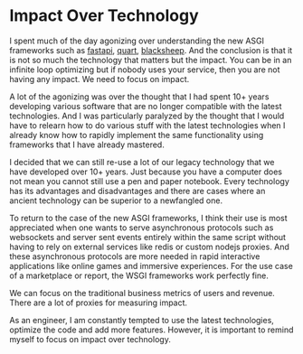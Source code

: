 # Impact Over Technology

I spent much of the day agonizing over understanding the new ASGI frameworks such as [fastapi](https://github.com/tiangolo/fastapi), [quart](https://gitlab.com/pgjones/quart), [blacksheep](https://github.com/Neoteroi/BlackSheep). And the conclusion is that it is not so much the technology that matters but the impact. You can be in an infinite loop optimizing but if nobody uses your service, then you are not having any impact. We need to focus on impact.

A lot of the agonizing was over the thought that I had spent 10+ years developing various software that are no longer compatible with the latest technologies. And I was particularly paralyzed by the thought that I would have to relearn how to do various stuff with the latest technologies when I already know how to rapidly implement the same functionality using frameworks that I have already mastered.

I decided that we can still re-use a lot of our legacy technology that we have developed over 10+ years. Just because you have a computer does not mean you cannot still use a pen and paper notebook. Every technology has its advantages and disadvantages and there are cases where an ancient technology can be superior to a newfangled one.

To return to the case of the new ASGI frameworks, I think their use is most appreciated when one wants to serve asynchronous protocols such as websockets and server sent events entirely within the same script without having to rely on external services like redis or custom nodejs proxies. And these asynchronous protocols are more needed in rapid interactive  applications like online games and immersive experiences. For the use case of a marketplace or report, the WSGI frameworks work perfectly fine.

We can focus on the traditional business metrics of users and revenue. There are a lot of proxies for measuring impact.

As an engineer, I am constantly tempted to use the latest technologies, optimize the code and add more features. However, it is important to remind myself to focus on impact over technology.
